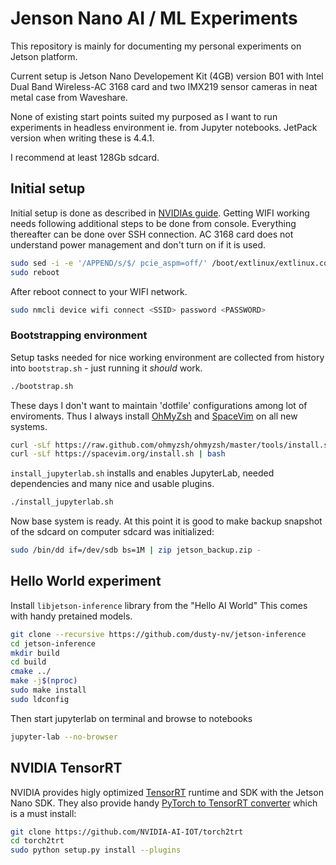 # Jenson Nano AI / ML Experiments

This repository is mainly for documenting my personal experiments on Jetson platform.

Current setup is Jetson Nano Developement Kit (4GB) version B01 with Intel Dual Band Wireless-AC 3168 card
and two IMX219 sensor cameras in neat metal case from Waveshare.

None of existing start points suited my purposed as I want to run experiments in headless environment ie. from Jupyter notebooks.
JetPack version when writing these is 4.4.1.

I recommend at least 128Gb sdcard.

## Initial setup

Initial setup is done as described in [NVIDIAs guide](https://developer.nvidia.com/embedded/learn/get-started-jetson-nano-devkit).
Getting WIFI working needs following additional steps to be done from console. Everything thereafter can be done over SSH connection.
AC 3168 card does not understand power management and don't turn on if it is used.

```bash
sudo sed -i -e '/APPEND/s/$/ pcie_aspm=off/' /boot/extlinux/extlinux.conf
sudo reboot
```

After reboot connect to your WIFI network.
```bash
sudo nmcli device wifi connect <SSID> password <PASSWORD>
```

### Bootstrapping environment
Setup tasks needed for nice working environment are collected from history into `bootstrap.sh` - just running it *should* work.

```bash
./bootstrap.sh
```
These days I don't want to maintain 'dotfile' configurations among lot of enviroments. Thus I always install
[OhMyZsh](https://ohmyz.sh/) and [SpaceVim](https://spacevim.org/) on all new systems.

```bash
curl -sLf https://raw.github.com/ohmyzsh/ohmyzsh/master/tools/install.sh | bash
curl -sLf https://spacevim.org/install.sh | bash
````

`install_jupyterlab.sh` installs and enables JupyterLab, needed dependencies and many nice and usable plugins.

```bash
./install_jupyterlab.sh
```
Now base system is ready.
At this point it is good to make backup snapshot of the sdcard on computer sdcard was initialized:
```bash
sudo /bin/dd if=/dev/sdb bs=1M | zip jetson_backup.zip -
```

## Hello World experiment

Install `libjetson-inference` library from the "Hello AI World"
This comes with handy pretained models.

```bash
git clone --recursive https://github.com/dusty-nv/jetson-inference
cd jetson-inference
mkdir build
cd build
cmake ../
make -j$(nproc)
sudo make install
sudo ldconfig
```

Then start jupyterlab on terminal and browse to notebooks
```bash
jupyter-lab --no-browser
```

## NVIDIA TensorRT

NVIDIA provides higly optimized [TensorRT](https://developer.nvidia.com/tensorrt) runtime and SDK with the Jetson Nano SDK. They also provide handy [PyTorch to TensorRT converter](https://github.com/NVIDIA-AI-IOT/torch2trt) which is a must install:
```bash
git clone https://github.com/NVIDIA-AI-IOT/torch2trt
cd torch2trt
sudo python setup.py install --plugins

```


